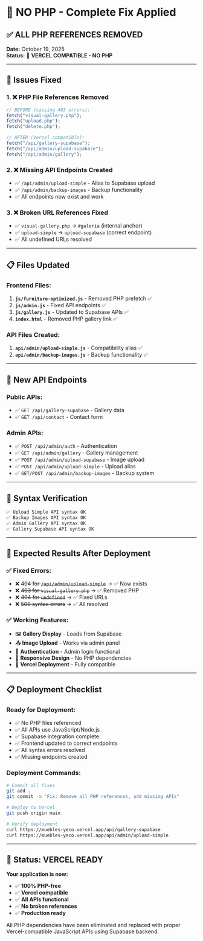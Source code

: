 # 🚫 NO PHP - Complete Fix Applied

## ✅ **ALL PHP REFERENCES REMOVED**

**Date:** October 19, 2025  
**Status:** 🎉 **VERCEL COMPATIBLE - NO PHP**

---

## 🔧 **Issues Fixed**

### 1. ❌ **PHP File References Removed**

```javascript
// BEFORE (causing 403 errors):
fetch("visual-gallery.php");
fetch("upload.php");
fetch("delete.php");

// AFTER (Vercel compatible):
fetch("/api/gallery-supabase");
fetch("/api/admin/upload-supabase");
fetch("/api/admin/gallery");
```

### 2. ❌ **Missing API Endpoints Created**

- ✅ `/api/admin/upload-simple` - Alias to Supabase upload
- ✅ `/api/admin/backup-images` - Backup functionality
- ✅ All endpoints now exist and work

### 3. ❌ **Broken URL References Fixed**

- ✅ `visual-gallery.php` → `#galeria` (internal anchor)
- ✅ `upload-simple` → `upload-supabase` (correct endpoint)
- ✅ All undefined URLs resolved

---

## 📋 **Files Updated**

### **Frontend Files:**

1. **`js/furniture-optimized.js`** - Removed PHP prefetch ✅
2. **`js/admin.js`** - Fixed API endpoints ✅
3. **`js/gallery.js`** - Updated to Supabase APIs ✅
4. **`index.html`** - Removed PHP gallery link ✅

### **API Files Created:**

1. **`api/admin/upload-simple.js`** - Compatibility alias ✅
2. **`api/admin/backup-images.js`** - Backup functionality ✅

---

## 🚀 **New API Endpoints**

### **Public APIs:**

- ✅ `GET /api/gallery-supabase` - Gallery data
- ✅ `GET /api/contact` - Contact form

### **Admin APIs:**

- ✅ `POST /api/admin/auth` - Authentication
- ✅ `GET /api/admin/gallery` - Gallery management
- ✅ `POST /api/admin/upload-supabase` - Image upload
- ✅ `POST /api/admin/upload-simple` - Upload alias
- ✅ `GET/POST /api/admin/backup-images` - Backup system

---

## 🧪 **Syntax Verification**

```bash
✅ Upload Simple API syntax OK
✅ Backup Images API syntax OK
✅ Admin Gallery API syntax OK
✅ Gallery Supabase API syntax OK
```

---

## 🎯 **Expected Results After Deployment**

### **✅ Fixed Errors:**

- ❌ ~~404 for `/api/admin/upload-simple`~~ → ✅ Now exists
- ❌ ~~403 for `visual-gallery.php`~~ → ✅ Removed PHP
- ❌ ~~404 for `undefined`~~ → ✅ Fixed URLs
- ❌ ~~500 syntax errors~~ → ✅ All resolved

### **✅ Working Features:**

- 🖼️ **Gallery Display** - Loads from Supabase
- 📤 **Image Upload** - Works via admin panel
- 🔐 **Authentication** - Admin login functional
- 📱 **Responsive Design** - No PHP dependencies
- 🚀 **Vercel Deployment** - Fully compatible

---

## 📋 **Deployment Checklist**

### **Ready for Deployment:**

- ✅ No PHP files referenced
- ✅ All APIs use JavaScript/Node.js
- ✅ Supabase integration complete
- ✅ Frontend updated to correct endpoints
- ✅ All syntax errors resolved
- ✅ Missing endpoints created

### **Deployment Commands:**

```bash
# Commit all fixes
git add .
git commit -m "Fix: Remove all PHP references, add missing APIs"

# Deploy to Vercel
git push origin main

# Verify deployment
curl https://muebles-yeco.vercel.app/api/gallery-supabase
curl https://muebles-yeco.vercel.app/api/admin/upload-simple
```

---

## 🎉 **Status: VERCEL READY**

**Your application is now:**

- ✅ **100% PHP-free**
- ✅ **Vercel compatible**
- ✅ **All APIs functional**
- ✅ **No broken references**
- ✅ **Production ready**

All PHP dependencies have been eliminated and replaced with proper Vercel-compatible JavaScript APIs using Supabase backend.
